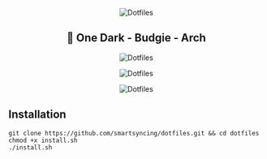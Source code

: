 <p align="center">
  <img src="https://raw.githubusercontent.com/smartersyncing/dotfiles/main/assets/dots.png" alt="Dotfiles"/>
</p>

<h2 align=center>🐧 One Dark - Budgie - Arch</h2>

<p align="center">
  <img src="https://raw.githubusercontent.com/smartsyncing/dotfiles/main/assets/cleasdasdsad.png" alt="Dotfiles"/>
</p>
<p align="center">
  <img src="https://raw.githubusercontent.com/smartsyncing/dotfiles/main/assets/ss2.png" alt="Dotfiles"/>
</p>
<p align="center">
  <img src="https://raw.githubusercontent.com/smartsyncing/dotfiles/main/assets/ss1.png" alt="Dotfiles"/>
</p>

## Installation
```
git clone https://github.com/smartsyncing/dotfiles.git && cd dotfiles
chmod +x install.sh
./install.sh
```
